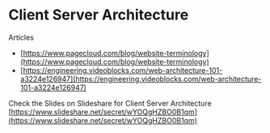# Client Server Architecture

Articles
- [https://www.pagecloud.com/blog/website-terminology](https://www.pagecloud.com/blog/website-terminology)
- [https://engineering.videoblocks.com/web-architecture-101-a3224e126947](https://engineering.videoblocks.com/web-architecture-101-a3224e126947)

Check the Slides on Slideshare for Client Server Architecture [https://www.slideshare.net/secret/wYOQgHZBO0B1qm](https://www.slideshare.net/secret/wYOQgHZBO0B1qm)

